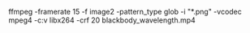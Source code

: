 ffmpeg -framerate 15 -f image2 -pattern_type glob -i "*.png" -vcodec mpeg4 -c:v libx264 -crf 20 blackbody_wavelength.mp4
